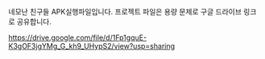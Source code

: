 네모난 친구들 APK실행파일입니다. 
프로젝트 파일은 용량 문제로 구글 드라이브 링크로 공유합니다. 

https://drive.google.com/file/d/1Fp1gquE-K3gOF3jgYMg_G_kh9_UHypS2/view?usp=sharing